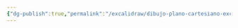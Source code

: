```yaml
---
{"dg-publish":true,"permalink":"/excalidraw/dibujo-plano-cartesiano-excalidraw/","tags":["excalidraw"]}
---
```

<style> .container {font-family: sans-serif; text-align: center;} .button-wrapper button {z-index: 1;height: 40px; width: 100px; margin: 10px;padding: 5px;} .excalidraw .App-menu_top .buttonList { display: flex;} .excalidraw-wrapper { height: 800px; margin: 50px; position: relative;} :root[dir="ltr"] .excalidraw .layer-ui__wrapper .zen-mode-transition.App-menu_bottom--transition-left {transform: none;} </style><script src="https://cdn.jsdelivr.net/npm/react@17/umd/react.production.min.js"></script><script src="https://cdn.jsdelivr.net/npm/react-dom@17/umd/react-dom.production.min.js"></script><script type="text/javascript" src="https://cdn.jsdelivr.net/npm/@excalidraw/excalidraw@0/dist/excalidraw.production.min.js"></script><div id="Dibujo_Plano_Cartesianoexcalidraw.md"></div><script>(function(){const InitialData={"type":"excalidraw","version":2,"source":"https://github.com/zsviczian/obsidian-excalidraw-plugin/releases/tag/1.9.24","elements":[{"type":"line","version":96,"versionNonce":222935666,"isDeleted":false,"id":"hQ-iH6MQ6k-PFwEZC4Xjh","fillStyle":"hachure","strokeWidth":1,"strokeStyle":"solid","roughness":1,"opacity":100,"angle":0,"x":-3.7370872497558594,"y":-188.65048217773438,"strokeColor":"#1e1e1e","backgroundColor":"transparent","width":2.19085693359375,"height":425.0327453613281,"seed":309581554,"groupIds":[],"frameId":null,"roundness":{"type":2},"boundElements":[],"updated":1706558292602,"link":null,"locked":false,"startBinding":null,"endBinding":null,"lastCommittedPoint":null,"startArrowhead":null,"endArrowhead":null,"points":[[0,0],[2.19085693359375,425.0327453613281]]},{"type":"line","version":121,"versionNonce":286973358,"isDeleted":false,"id":"6o_WyrWUwCzXMyQNx8g36","fillStyle":"hachure","strokeWidth":1,"strokeStyle":"solid","roughness":1,"opacity":100,"angle":0,"x":-216.9837303161621,"y":23.13555908203125,"strokeColor":"#1e1e1e","backgroundColor":"transparent","width":441.0992431640625,"height":2.190887451171875,"seed":287542318,"groupIds":[],"frameId":null,"roundness":{"type":2},"boundElements":[],"updated":1706558292602,"link":null,"locked":false,"startBinding":null,"endBinding":null,"lastCommittedPoint":null,"startArrowhead":null,"endArrowhead":null,"points":[[0,0],[441.0992431640625,2.190887451171875]]},{"type":"ellipse","version":163,"versionNonce":1699905198,"isDeleted":false,"id":"nAAZr0stSxpAcgJP0Dvyd","fillStyle":"hachure","strokeWidth":1,"strokeStyle":"solid","roughness":1,"opacity":100,"angle":0,"x":-127.15725326538086,"y":-112.69964599609375,"strokeColor":"#1e1e1e","backgroundColor":"transparent","width":257.064453125,"height":267.28863525390625,"seed":888096242,"groupIds":[],"frameId":null,"roundness":{"type":2},"boundElements":[],"updated":1706558297317,"link":null,"locked":false},{"type":"freedraw","version":45,"versionNonce":2094489134,"isDeleted":false,"id":"1d9Jg3kHmDn0g92foG3H0","fillStyle":"hachure","strokeWidth":0.5,"strokeStyle":"solid","roughness":1,"opacity":100,"angle":0,"x":129.90719985961914,"y":19.48406982421875,"strokeColor":"#1e1e1e","backgroundColor":"transparent","width":4.38177490234375,"height":17.527130126953125,"seed":1314186930,"groupIds":[],"frameId":null,"roundness":null,"boundElements":[],"updated":1706558301846,"link":null,"locked":false,"points":[[0,0],[0,2.190887451171875],[-0.73028564453125,2.92120361328125],[-1.4605712890625,4.381805419921875],[-1.4605712890625,5.842376708984375],[-1.4605712890625,7.302978515625],[-1.4605712890625,9.493865966796875],[-1.4605712890625,10.9544677734375],[-1.4605712890625,11.68475341796875],[-1.4605712890625,12.415069580078125],[-1.4605712890625,13.145355224609375],[-1.4605712890625,13.875640869140625],[-0.73028564453125,13.145355224609375],[-0.73028564453125,11.68475341796875],[-0.73028564453125,10.224151611328125],[0,8.03326416015625],[0.73028564453125,5.112091064453125],[0.73028564453125,4.381805419921875],[0.73028564453125,2.92120361328125],[0.73028564453125,2.190887451171875],[0.73028564453125,0.730316162109375],[0.73028564453125,0],[0.73028564453125,-0.73028564453125],[0.73028564453125,0],[0.73028564453125,2.190887451171875],[0.73028564453125,3.6514892578125],[0.73028564453125,6.57269287109375],[0.73028564453125,9.493865966796875],[0.73028564453125,10.9544677734375],[0.73028564453125,12.415069580078125],[0.73028564453125,14.60595703125],[0.73028564453125,16.0665283203125],[0.73028564453125,16.796844482421875],[1.46063232421875,16.796844482421875],[2.19091796875,14.60595703125],[2.19091796875,12.415069580078125],[2.92120361328125,10.224151611328125],[2.92120361328125,8.03326416015625],[2.92120361328125,4.381805419921875],[2.92120361328125,2.190887451171875],[2.92120361328125,0.730316162109375],[2.92120361328125,0],[0,0]],"lastCommittedPoint":null,"simulatePressure":true,"pressures":[]},{"type":"freedraw","version":34,"versionNonce":883946158,"isDeleted":false,"id":"m18o8DD_yCeYz9Cu3o0oX","fillStyle":"hachure","strokeWidth":0.5,"strokeStyle":"solid","roughness":1,"opacity":100,"angle":0,"x":-13.23092269897461,"y":-115.62081909179688,"strokeColor":"#1e1e1e","backgroundColor":"transparent","width":17.527099609375,"height":4.381805419921875,"seed":938745202,"groupIds":[],"frameId":null,"roundness":null,"boundElements":[],"updated":1706558302864,"link":null,"locked":false,"points":[[0,0],[0,0.730316162109375],[0.73028564453125,0.730316162109375],[2.19085693359375,0.730316162109375],[3.6514892578125,0.730316162109375],[4.38177490234375,0.730316162109375],[6.5726318359375,1.460601806640625],[9.49383544921875,1.460601806640625],[11.6846923828125,1.460601806640625],[13.8756103515625,2.190887451171875],[16.0665283203125,2.190887451171875],[16.79681396484375,2.190887451171875],[17.527099609375,2.92120361328125],[16.0665283203125,3.6514892578125],[14.60595703125,3.6514892578125],[13.14532470703125,3.6514892578125],[10.9544677734375,4.381805419921875],[9.49383544921875,4.381805419921875],[5.84234619140625,4.381805419921875],[5.112060546875,4.381805419921875],[3.6514892578125,4.381805419921875],[2.921142578125,4.381805419921875],[1.4605712890625,4.381805419921875],[2.19085693359375,3.6514892578125],[3.6514892578125,3.6514892578125],[6.5726318359375,3.6514892578125],[9.49383544921875,3.6514892578125],[10.22412109375,3.6514892578125],[13.8756103515625,3.6514892578125],[15.336181640625,3.6514892578125],[16.0665283203125,3.6514892578125],[16.79681396484375,3.6514892578125],[16.79681396484375,3.6514892578125]],"lastCommittedPoint":null,"simulatePressure":true,"pressures":[]},{"type":"freedraw","version":39,"versionNonce":2133797486,"isDeleted":false,"id":"DVruZyKOeeRo9rO2HP62z","fillStyle":"hachure","strokeWidth":0.5,"strokeStyle":"solid","roughness":1,"opacity":100,"angle":0,"x":-128.61782455444336,"y":18.02349853515625,"strokeColor":"#1e1e1e","backgroundColor":"transparent","width":5.112060546875,"height":16.79681396484375,"seed":546480370,"groupIds":[],"frameId":null,"roundness":null,"boundElements":[],"updated":1706558304207,"link":null,"locked":false,"points":[[0,0],[0,1.4605712890625],[0,2.190887451171875],[0,5.112060546875],[0,5.842376708984375],[0,7.302947998046875],[0,8.7635498046875],[0,10.954437255859375],[0,12.4150390625],[0,13.14532470703125],[0,13.875640869140625],[0,12.4150390625],[0.73028564453125,10.954437255859375],[0.73028564453125,9.49383544921875],[0.73028564453125,8.03326416015625],[0.73028564453125,2.921173095703125],[0.73028564453125,2.190887451171875],[0.73028564453125,-0.730316162109375],[0.73028564453125,-1.460601806640625],[0.73028564453125,-2.190887451171875],[0.73028564453125,-1.460601806640625],[0.73028564453125,0.73028564453125],[0.73028564453125,3.651458740234375],[1.4605712890625,7.302947998046875],[2.19091796875,10.224151611328125],[2.19091796875,11.684722900390625],[4.38177490234375,14.605926513671875],[5.112060546875,13.875640869140625],[5.112060546875,12.4150390625],[5.112060546875,10.224151611328125],[5.112060546875,6.572662353515625],[5.112060546875,2.921173095703125],[5.112060546875,2.190887451171875],[5.112060546875,-0.730316162109375],[5.112060546875,-1.460601806640625],[5.112060546875,-2.190887451171875],[0,0]],"lastCommittedPoint":null,"simulatePressure":true,"pressures":[]},{"type":"freedraw","version":39,"versionNonce":1354734126,"isDeleted":false,"id":"D0wz6ejQ90JsRjs4EYYIi","fillStyle":"hachure","strokeWidth":0.5,"strokeStyle":"solid","roughness":1,"opacity":100,"angle":0,"x":-11.77035140991211,"y":154.5889892578125,"strokeColor":"#1e1e1e","backgroundColor":"transparent","width":14.60595703125,"height":3.65142822265625,"seed":1332034866,"groupIds":[],"frameId":null,"roundness":null,"boundElements":[],"updated":1706558305242,"link":null,"locked":false,"points":[[0,0],[1.4605712890625,0],[2.92120361328125,0],[3.6514892578125,0],[4.38177490234375,0],[5.112060546875,0],[5.8424072265625,0],[8.03326416015625,0],[10.22412109375,-0.73028564453125],[11.68475341796875,-0.73028564453125],[13.1453857421875,-0.73028564453125],[13.8756103515625,-0.73028564453125],[13.1453857421875,-0.73028564453125],[10.9544677734375,-0.73028564453125],[8.7635498046875,-0.73028564453125],[7.302978515625,-0.73028564453125],[5.8424072265625,-0.73028564453125],[4.38177490234375,-0.73028564453125],[3.6514892578125,-0.73028564453125],[2.92120361328125,-0.73028564453125],[2.92120361328125,0],[4.38177490234375,0],[6.57269287109375,0],[8.03326416015625,0],[9.493896484375,0],[11.68475341796875,0],[12.4150390625,0],[13.8756103515625,0],[14.60595703125,0],[14.60595703125,0.73028564453125],[13.1453857421875,0.73028564453125],[12.4150390625,0.73028564453125],[10.9544677734375,0.73028564453125],[8.7635498046875,1.46063232421875],[8.03326416015625,2.19085693359375],[7.302978515625,2.921142578125],[0,0]],"lastCommittedPoint":null,"simulatePressure":true,"pressures":[]},{"type":"freedraw","version":30,"versionNonce":569406894,"isDeleted":false,"id":"JRoP5a6BVHwepBjaulqxH","fillStyle":"hachure","strokeWidth":0.5,"strokeStyle":"solid","roughness":1,"opacity":100,"angle":0,"x":135.74960708618164,"y":42.123291015625,"strokeColor":"#1e1e1e","backgroundColor":"transparent","width":7.30291748046875,"height":16.79681396484375,"seed":384639346,"groupIds":[],"frameId":null,"roundness":null,"boundElements":[],"updated":1706558306477,"link":null,"locked":false,"points":[[0,0],[0,0.73028564453125],[0,1.4605712890625],[0,2.190887451171875],[0.73028564453125,2.190887451171875],[1.4605712890625,2.190887451171875],[2.921142578125,2.190887451171875],[3.6514892578125,2.190887451171875],[4.38177490234375,1.4605712890625],[5.112060546875,1.4605712890625],[5.112060546875,0.73028564453125],[5.112060546875,0],[5.84234619140625,-1.460601806640625],[5.84234619140625,-2.190887451171875],[5.84234619140625,-2.92120361328125],[5.84234619140625,-3.6514892578125],[5.84234619140625,-2.92120361328125],[5.84234619140625,-2.190887451171875],[5.84234619140625,-0.730316162109375],[5.84234619140625,0.73028564453125],[5.84234619140625,1.4605712890625],[5.84234619140625,2.921173095703125],[5.84234619140625,4.38177490234375],[6.5726318359375,8.03326416015625],[6.5726318359375,9.49383544921875],[7.30291748046875,10.224151611328125],[7.30291748046875,12.4150390625],[7.30291748046875,13.14532470703125],[7.30291748046875,13.14532470703125]],"lastCommittedPoint":null,"simulatePressure":true,"pressures":[]},{"type":"freedraw","version":14,"versionNonce":826494254,"isDeleted":false,"id":"zH-T-URpwMIg2CVQ64Q1_","fillStyle":"hachure","strokeWidth":0.5,"strokeStyle":"solid","roughness":1,"opacity":100,"angle":0,"x":135.01926040649414,"y":54.538330078125,"strokeColor":"#1e1e1e","backgroundColor":"transparent","width":16.796875,"height":3.6514892578125,"seed":1638018546,"groupIds":[],"frameId":null,"roundness":null,"boundElements":[],"updated":1706558306754,"link":null,"locked":false,"points":[[0,0],[0.7303466796875,0],[2.19091796875,0],[4.3818359375,0],[5.8424072265625,0],[8.03326416015625,0],[9.493896484375,-0.730316162109375],[13.1453857421875,-1.460601806640625],[15.33624267578125,-2.190887451171875],[15.33624267578125,-2.92120361328125],[16.796875,-2.92120361328125],[16.796875,-3.6514892578125],[16.796875,-3.6514892578125]],"lastCommittedPoint":null,"simulatePressure":true,"pressures":[]},{"type":"freedraw","version":14,"versionNonce":891225262,"isDeleted":false,"id":"4sDBHrF3S_eHqJeUu_anE","fillStyle":"hachure","strokeWidth":0.5,"strokeStyle":"solid","roughness":1,"opacity":100,"angle":0,"x":-20.53390121459961,"y":-132.41763305664062,"strokeColor":"#1e1e1e","backgroundColor":"transparent","width":2.19085693359375,"height":12.4150390625,"seed":675970674,"groupIds":[],"frameId":null,"roundness":null,"boundElements":[],"updated":1706558308214,"link":null,"locked":false,"points":[[0,0],[0,2.190887451171875],[0.73028564453125,2.92120361328125],[1.4605712890625,5.112060546875],[1.4605712890625,7.302947998046875],[1.4605712890625,8.7635498046875],[1.4605712890625,10.22418212890625],[1.4605712890625,10.954437255859375],[1.4605712890625,11.68475341796875],[1.4605712890625,12.4150390625],[2.19085693359375,11.68475341796875],[2.19085693359375,10.22418212890625],[2.19085693359375,10.22418212890625]],"lastCommittedPoint":null,"simulatePressure":true,"pressures":[]},{"type":"freedraw","version":36,"versionNonce":1046480302,"isDeleted":false,"id":"VvqD8xgbIX2uz-Tc7YiQC","fillStyle":"hachure","strokeWidth":0.5,"strokeStyle":"solid","roughness":1,"opacity":100,"angle":0,"x":-26.37630844116211,"y":-130.95703125,"strokeColor":"#1e1e1e","backgroundColor":"transparent","width":18.2574462890625,"height":16.79681396484375,"seed":1883500274,"groupIds":[],"frameId":null,"roundness":null,"boundElements":[],"updated":1706558309166,"link":null,"locked":false,"points":[[0,0],[0,-0.730316162109375],[0.73028564453125,-1.460601806640625],[1.46063232421875,-2.190887451171875],[2.19097900390625,-2.190887451171875],[2.92120361328125,-2.92120361328125],[3.6514892578125,-4.381805419921875],[4.38177490234375,-5.112091064453125],[5.11212158203125,-5.842376708984375],[5.11212158203125,-5.112091064453125],[5.11212158203125,-3.6514892578125],[5.11212158203125,-1.460601806640625],[5.11212158203125,0.73028564453125],[5.8424072265625,0.73028564453125],[5.8424072265625,2.190887451171875],[6.57269287109375,3.651458740234375],[7.302978515625,5.84234619140625],[7.302978515625,7.302947998046875],[7.302978515625,8.033233642578125],[7.302978515625,8.763580322265625],[7.302978515625,9.49383544921875],[7.302978515625,10.224151611328125],[7.302978515625,10.954437255859375],[8.03326416015625,10.954437255859375],[8.7635498046875,10.954437255859375],[9.493896484375,10.954437255859375],[10.22418212890625,10.224151611328125],[10.9544677734375,10.224151611328125],[12.4150390625,8.763580322265625],[13.87567138671875,8.033233642578125],[16.0665283203125,8.033233642578125],[16.796875,8.033233642578125],[17.52716064453125,7.302947998046875],[18.2574462890625,7.302947998046875],[18.2574462890625,7.302947998046875]],"lastCommittedPoint":null,"simulatePressure":true,"pressures":[]},{"type":"freedraw","version":12,"versionNonce":1482993838,"isDeleted":false,"id":"ASkmpDWShGjeFrR7TxZKE","fillStyle":"hachure","strokeWidth":0.5,"strokeStyle":"solid","roughness":1,"opacity":100,"angle":0,"x":-157.09939193725586,"y":12.911407470703125,"strokeColor":"#1e1e1e","backgroundColor":"transparent","width":9.49383544921875,"height":1.460601806640625,"seed":235249138,"groupIds":[],"frameId":null,"roundness":null,"boundElements":[],"updated":1706558310112,"link":null,"locked":false,"points":[[0,0],[0.73028564453125,0],[2.921142578125,0],[4.38177490234375,0],[5.84234619140625,0],[7.302978515625,0],[8.03326416015625,0],[8.76361083984375,0],[9.49383544921875,-0.73028564453125],[9.49383544921875,-1.460601806640625],[9.49383544921875,-1.460601806640625]],"lastCommittedPoint":null,"simulatePressure":true,"pressures":[]},{"type":"freedraw","version":36,"versionNonce":96448942,"isDeleted":false,"id":"4J6FshDWPwDARTPirHz28","fillStyle":"hachure","strokeWidth":0.5,"strokeStyle":"solid","roughness":1,"opacity":100,"angle":0,"x":-142.4934959411621,"y":0.496368408203125,"strokeColor":"#1e1e1e","backgroundColor":"transparent","width":8.76361083984375,"height":24.09979248046875,"seed":2113700594,"groupIds":[],"frameId":null,"roundness":null,"boundElements":[],"updated":1706558310592,"link":null,"locked":false,"points":[[0,0],[0.7303466796875,0],[1.46063232421875,0],[2.19091796875,0],[3.6514892578125,0],[4.38177490234375,0],[5.8424072265625,0],[6.57269287109375,0],[7.302978515625,-0.73028564453125],[8.03326416015625,-1.460601806640625],[8.03326416015625,-2.190887451171875],[8.76361083984375,-3.6514892578125],[8.76361083984375,-4.38177490234375],[8.76361083984375,-2.92120361328125],[8.76361083984375,-1.460601806640625],[8.76361083984375,0.73028564453125],[8.03326416015625,2.190887451171875],[8.03326416015625,5.112060546875],[7.302978515625,8.03326416015625],[7.302978515625,10.224151611328125],[7.302978515625,11.68475341796875],[7.302978515625,14.605926513671875],[7.302978515625,16.79681396484375],[7.302978515625,18.257415771484375],[7.302978515625,18.987701416015625],[7.302978515625,19.718017578125],[6.57269287109375,19.718017578125],[5.8424072265625,19.718017578125],[5.11212158203125,18.987701416015625],[3.6514892578125,18.987701416015625],[2.92120361328125,17.527130126953125],[2.19091796875,17.527130126953125],[1.46063232421875,16.79681396484375],[0.7303466796875,16.79681396484375],[0.7303466796875,16.79681396484375]],"lastCommittedPoint":null,"simulatePressure":true,"pressures":[]},{"type":"freedraw","version":14,"versionNonce":1417251118,"isDeleted":false,"id":"B5ht7QKkW_xGmrnt0IqIg","fillStyle":"hachure","strokeWidth":0.5,"strokeStyle":"solid","roughness":1,"opacity":100,"angle":0,"x":-142.4934959411621,"y":16.562896728515625,"strokeColor":"#1e1e1e","backgroundColor":"transparent","width":16.06658935546875,"height":0.73028564453125,"seed":495202802,"groupIds":[],"frameId":null,"roundness":null,"boundElements":[],"updated":1706558310723,"link":null,"locked":false,"points":[[0,0],[0.7303466796875,0],[2.19091796875,0],[4.38177490234375,0],[5.8424072265625,0],[8.76361083984375,0],[9.493896484375,0],[10.9544677734375,0],[13.1453857421875,0],[13.87567138671875,0.73028564453125],[15.33624267578125,0.73028564453125],[16.06658935546875,0.73028564453125],[16.06658935546875,0.73028564453125]],"lastCommittedPoint":null,"simulatePressure":true,"pressures":[]},{"type":"freedraw","version":10,"versionNonce":809273262,"isDeleted":false,"id":"neQ8wbrUX36P3c9J7uG1q","fillStyle":"hachure","strokeWidth":0.5,"strokeStyle":"solid","roughness":1,"opacity":100,"angle":0,"x":-19.07332992553711,"y":175.03729248046875,"strokeColor":"#1e1e1e","backgroundColor":"transparent","width":10.9544677734375,"height":1.4605712890625,"seed":966099570,"groupIds":[],"frameId":null,"roundness":null,"boundElements":[],"updated":1706558311544,"link":null,"locked":false,"points":[[0,0],[2.19091796875,0],[3.6514892578125,0],[6.57269287109375,0],[7.302978515625,0],[10.22418212890625,0.73028564453125],[10.9544677734375,0.73028564453125],[10.9544677734375,1.4605712890625],[10.9544677734375,1.4605712890625]],"lastCommittedPoint":null,"simulatePressure":true,"pressures":[]},{"type":"freedraw","version":20,"versionNonce":1703814318,"isDeleted":false,"id":"nZ0ZjjHpmOeR_DD-BhAfe","fillStyle":"hachure","strokeWidth":0.5,"strokeStyle":"solid","roughness":1,"opacity":100,"angle":0,"x":-8.84914779663086,"y":169.92523193359375,"strokeColor":"#1e1e1e","backgroundColor":"transparent","width":5.112060546875,"height":13.87567138671875,"seed":1969650674,"groupIds":[],"frameId":null,"roundness":null,"boundElements":[],"updated":1706558312141,"link":null,"locked":false,"points":[[0,0],[0,-0.7303466796875],[0.73028564453125,-1.46063232421875],[1.4605712890625,-1.46063232421875],[2.19085693359375,-2.19091796875],[2.92120361328125,-2.921142578125],[2.92120361328125,-3.6514892578125],[3.6514892578125,-3.6514892578125],[3.6514892578125,-4.3818359375],[3.6514892578125,-2.921142578125],[3.6514892578125,-1.46063232421875],[3.6514892578125,0.73028564453125],[3.6514892578125,2.921142578125],[4.38177490234375,4.38177490234375],[4.38177490234375,6.5726318359375],[4.38177490234375,8.03326416015625],[4.38177490234375,8.7635498046875],[5.112060546875,9.49383544921875],[5.112060546875,9.49383544921875]],"lastCommittedPoint":null,"simulatePressure":true,"pressures":[]},{"type":"freedraw","version":12,"versionNonce":1547456430,"isDeleted":false,"id":"RnyBTsY3UbI69DT6Q6VOR","fillStyle":"hachure","strokeWidth":0.5,"strokeStyle":"solid","roughness":1,"opacity":100,"angle":0,"x":-10.30978012084961,"y":181.6099853515625,"strokeColor":"#1e1e1e","backgroundColor":"transparent","width":12.4150390625,"height":0.73028564453125,"seed":612028146,"groupIds":[],"frameId":null,"roundness":null,"boundElements":[],"updated":1706558312332,"link":null,"locked":false,"points":[[0,0],[0.7303466796875,0],[1.46063232421875,0],[2.92120361328125,0],[4.3818359375,0],[5.8424072265625,0],[8.0333251953125,0.73028564453125],[9.493896484375,0.73028564453125],[10.9544677734375,0.73028564453125],[12.4150390625,0.73028564453125],[12.4150390625,0.73028564453125]],"lastCommittedPoint":null,"simulatePressure":true,"pressures":[]},{"type":"freedraw","version":166,"versionNonce":357110962,"isDeleted":false,"id":"vETW5pdrWGwG0WEHsotGs","fillStyle":"hachure","strokeWidth":0.5,"strokeStyle":"solid","roughness":1,"opacity":100,"angle":0,"x":94.12265396118164,"y":-76.91510009765625,"strokeColor":"#e03131","backgroundColor":"transparent","width":7.302978515625,"height":14.60595703125,"seed":1274199086,"groupIds":[],"frameId":null,"roundness":null,"boundElements":[],"updated":1706558328899,"link":null,"locked":false,"points":[[0,0],[0,0.730316162109375],[0,1.460601806640625],[-0.73028564453125,1.460601806640625],[-0.73028564453125,2.19091796875],[-0.73028564453125,2.92120361328125],[-0.73028564453125,3.6514892578125],[-0.73028564453125,4.381805419921875],[-0.73028564453125,5.112091064453125],[0,5.112091064453125],[0,4.381805419921875],[0,2.92120361328125],[-0.73028564453125,2.19091796875],[-1.4605712890625,2.19091796875],[-2.921142578125,2.19091796875],[-2.921142578125,2.92120361328125],[-3.6514892578125,3.6514892578125],[-3.6514892578125,4.381805419921875],[-3.6514892578125,5.112091064453125],[-3.6514892578125,5.8424072265625],[-3.6514892578125,6.57269287109375],[-3.6514892578125,7.302978515625],[-2.921142578125,7.302978515625],[-2.19085693359375,7.302978515625],[-1.4605712890625,7.302978515625],[-0.73028564453125,7.302978515625],[-0.73028564453125,5.8424072265625],[-0.73028564453125,4.381805419921875],[-0.73028564453125,3.6514892578125],[-0.73028564453125,2.92120361328125],[-0.73028564453125,2.19091796875],[-1.4605712890625,2.19091796875],[-2.19085693359375,2.19091796875],[-2.921142578125,2.19091796875],[-3.6514892578125,2.19091796875],[-3.6514892578125,2.92120361328125],[-3.6514892578125,3.6514892578125],[-4.38177490234375,5.8424072265625],[-4.38177490234375,7.302978515625],[-4.38177490234375,8.03326416015625],[-4.38177490234375,9.493896484375],[-4.38177490234375,10.9544677734375],[-3.6514892578125,10.9544677734375],[-2.19085693359375,10.9544677734375],[-1.4605712890625,10.9544677734375],[-0.73028564453125,10.9544677734375],[-0.73028564453125,9.493896484375],[-0.73028564453125,8.763580322265625],[-0.73028564453125,7.302978515625],[-0.73028564453125,5.8424072265625],[-0.73028564453125,4.381805419921875],[-0.73028564453125,3.6514892578125],[-1.4605712890625,3.6514892578125],[-1.4605712890625,5.112091064453125],[-1.4605712890625,5.8424072265625],[-2.19085693359375,7.302978515625],[-2.19085693359375,8.03326416015625],[-2.19085693359375,8.763580322265625],[-2.19085693359375,9.493896484375],[-2.19085693359375,10.224151611328125],[-1.4605712890625,10.224151611328125],[-0.73028564453125,9.493896484375],[0,8.763580322265625],[0,8.03326416015625],[0,7.302978515625],[0,6.57269287109375],[0,5.8424072265625],[0,5.112091064453125],[0,4.381805419921875],[-1.4605712890625,3.6514892578125],[-2.19085693359375,3.6514892578125],[-2.921142578125,3.6514892578125],[-3.6514892578125,3.6514892578125],[-3.6514892578125,4.381805419921875],[-3.6514892578125,5.112091064453125],[-3.6514892578125,5.8424072265625],[-3.6514892578125,6.57269287109375],[-3.6514892578125,7.302978515625],[-3.6514892578125,8.763580322265625],[-2.19085693359375,8.763580322265625],[-1.4605712890625,8.763580322265625],[-0.73028564453125,8.763580322265625],[-0.73028564453125,8.03326416015625],[-0.73028564453125,7.302978515625],[-0.73028564453125,5.8424072265625],[-0.73028564453125,4.381805419921875],[-0.73028564453125,3.6514892578125],[-1.4605712890625,2.19091796875],[-2.19085693359375,2.19091796875],[-2.921142578125,2.19091796875],[-3.6514892578125,2.19091796875],[-4.38177490234375,3.6514892578125],[-4.38177490234375,4.381805419921875],[-4.38177490234375,5.8424072265625],[-4.38177490234375,7.302978515625],[-4.38177490234375,8.763580322265625],[-4.38177490234375,10.9544677734375],[-4.38177490234375,12.415069580078125],[-3.6514892578125,13.1453857421875],[-3.6514892578125,13.875640869140625],[-2.19085693359375,14.60595703125],[-0.73028564453125,14.60595703125],[-0.73028564453125,13.875640869140625],[0,13.1453857421875],[0,11.68475341796875],[0.73028564453125,9.493896484375],[0.73028564453125,8.03326416015625],[0.73028564453125,6.57269287109375],[0.73028564453125,5.8424072265625],[0.73028564453125,4.381805419921875],[0,4.381805419921875],[-0.73028564453125,4.381805419921875],[-1.4605712890625,4.381805419921875],[-2.19085693359375,4.381805419921875],[-3.6514892578125,5.112091064453125],[-3.6514892578125,5.8424072265625],[-3.6514892578125,7.302978515625],[-4.38177490234375,8.03326416015625],[-4.38177490234375,8.763580322265625],[-4.38177490234375,10.224151611328125],[-4.38177490234375,10.9544677734375],[-4.38177490234375,11.68475341796875],[-3.6514892578125,11.68475341796875],[-2.921142578125,12.415069580078125],[-2.19085693359375,12.415069580078125],[-1.4605712890625,12.415069580078125],[-0.73028564453125,12.415069580078125],[-0.73028564453125,11.68475341796875],[0,9.493896484375],[0.73028564453125,8.763580322265625],[0.73028564453125,8.03326416015625],[0.73028564453125,7.302978515625],[0.73028564453125,5.8424072265625],[0.73028564453125,4.381805419921875],[0.73028564453125,3.6514892578125],[0,2.92120361328125],[0,2.19091796875],[-0.73028564453125,2.19091796875],[-2.19085693359375,2.19091796875],[-2.921142578125,2.19091796875],[-3.6514892578125,2.19091796875],[-4.38177490234375,2.92120361328125],[-4.38177490234375,4.381805419921875],[-5.112060546875,5.112091064453125],[-5.112060546875,6.57269287109375],[-5.112060546875,8.763580322265625],[-5.112060546875,9.493896484375],[-4.38177490234375,10.9544677734375],[-3.6514892578125,11.68475341796875],[-2.19085693359375,12.415069580078125],[-0.73028564453125,12.415069580078125],[0.73028564453125,12.415069580078125],[1.46063232421875,11.68475341796875],[1.46063232421875,10.224151611328125],[1.46063232421875,9.493896484375],[2.19091796875,8.763580322265625],[2.19091796875,8.03326416015625],[2.19091796875,6.57269287109375],[2.19091796875,5.8424072265625],[2.19091796875,4.381805419921875],[1.46063232421875,4.381805419921875],[0.73028564453125,3.6514892578125],[0,3.6514892578125],[0,0]],"lastCommittedPoint":null,"simulatePressure":true,"pressures":[]},{"type":"freedraw","version":47,"versionNonce":2016073458,"isDeleted":false,"id":"T2tfDjqeQ-xL29JZ1ydHi","fillStyle":"hachure","strokeWidth":0.5,"strokeStyle":"solid","roughness":1,"opacity":100,"angle":0,"x":107.99832534790039,"y":-122.19345092773438,"strokeColor":"#e03131","backgroundColor":"transparent","width":12.4150390625,"height":28.4815673828125,"seed":1510353326,"groupIds":[],"frameId":null,"roundness":null,"boundElements":[],"updated":1706558337966,"link":null,"locked":false,"points":[[0,0],[0,2.921142578125],[0,3.651458740234375],[0,5.84234619140625],[0,11.684722900390625],[0.73028564453125,13.8756103515625],[0.73028564453125,17.527099609375],[0.73028564453125,19.717987060546875],[0.73028564453125,21.178558349609375],[0.73028564453125,22.63916015625],[0.73028564453125,19.717987060546875],[0.73028564453125,17.527099609375],[0.73028564453125,14.605926513671875],[0.73028564453125,10.954437255859375],[0.73028564453125,7.302947998046875],[0.73028564453125,2.921142578125],[0.73028564453125,0],[0.73028564453125,-1.46063232421875],[0.73028564453125,-4.381805419921875],[0.73028564453125,-5.11212158203125],[0.73028564453125,-5.8424072265625],[1.4605712890625,-5.8424072265625],[2.19085693359375,-5.8424072265625],[3.6514892578125,-5.8424072265625],[5.84234619140625,-5.8424072265625],[8.03326416015625,-4.381805419921875],[9.49383544921875,-2.921234130859375],[10.95440673828125,-2.19091796875],[11.68475341796875,-1.46063232421875],[12.4150390625,0],[12.4150390625,1.4605712890625],[12.4150390625,2.921142578125],[12.4150390625,3.651458740234375],[12.4150390625,5.112030029296875],[11.68475341796875,5.112030029296875],[10.22412109375,5.84234619140625],[9.49383544921875,6.5726318359375],[8.03326416015625,6.5726318359375],[7.302978515625,6.5726318359375],[5.84234619140625,6.5726318359375],[4.38177490234375,6.5726318359375],[4.38177490234375,5.84234619140625],[3.6514892578125,5.84234619140625],[2.921142578125,5.112030029296875],[0,0]],"lastCommittedPoint":null,"simulatePressure":true,"pressures":[]},{"type":"freedraw","version":28,"versionNonce":524621810,"isDeleted":false,"id":"9FA0ejc18LD6wSizaf_BP","fillStyle":"hachure","strokeWidth":0.5,"strokeStyle":"solid","roughness":1,"opacity":100,"angle":0,"x":132.8284034729004,"y":-122.19345092773438,"strokeColor":"#e03131","backgroundColor":"transparent","width":12.4150390625,"height":22.63916015625,"seed":1888645998,"groupIds":[],"frameId":null,"roundness":null,"boundElements":[],"updated":1706558338421,"link":null,"locked":false,"points":[[0,0],[-0.73028564453125,0],[-1.4605712890625,0],[-2.19091796875,0],[-2.92120361328125,1.4605712890625],[-4.38177490234375,2.921142578125],[-4.38177490234375,5.112030029296875],[-5.8424072265625,6.5726318359375],[-5.8424072265625,8.033233642578125],[-6.57269287109375,9.49383544921875],[-6.57269287109375,10.954437255859375],[-6.57269287109375,12.415008544921875],[-6.57269287109375,14.605926513671875],[-6.57269287109375,16.796783447265625],[-5.112060546875,18.9876708984375],[-5.112060546875,19.717987060546875],[-4.38177490234375,21.178558349609375],[-2.19091796875,22.63916015625],[-1.4605712890625,22.63916015625],[-0.73028564453125,22.63916015625],[0.73028564453125,22.63916015625],[2.19085693359375,22.63916015625],[3.6514892578125,21.90887451171875],[4.38177490234375,20.448272705078125],[5.84234619140625,18.257415771484375],[5.84234619140625,16.796783447265625],[5.84234619140625,16.796783447265625]],"lastCommittedPoint":null,"simulatePressure":true,"pressures":[]},{"type":"freedraw","version":19,"versionNonce":2083676466,"isDeleted":false,"id":"wo67Ovr8XeieZtQ-9d_sV","fillStyle":"hachure","strokeWidth":0.5,"strokeStyle":"solid","roughness":1,"opacity":100,"angle":0,"x":145.97372817993164,"y":-118.5419921875,"strokeColor":"#e03131","backgroundColor":"transparent","width":8.7635498046875,"height":11.684722900390625,"seed":207020654,"groupIds":[],"frameId":null,"roundness":null,"boundElements":[],"updated":1706558338741,"link":null,"locked":false,"points":[[0,0],[0,1.4605712890625],[0,2.190887451171875],[0,3.6514892578125],[0,5.842376708984375],[1.46063232421875,8.03326416015625],[1.46063232421875,8.7635498046875],[2.92120361328125,10.224151611328125],[2.92120361328125,10.9544677734375],[3.6514892578125,11.684722900390625],[4.38177490234375,11.684722900390625],[5.112060546875,11.684722900390625],[6.57269287109375,11.684722900390625],[7.302978515625,11.684722900390625],[8.03326416015625,10.9544677734375],[8.7635498046875,9.49383544921875],[8.7635498046875,7.302978515625],[8.7635498046875,7.302978515625]],"lastCommittedPoint":null,"simulatePressure":true,"pressures":[]},{"type":"freedraw","version":18,"versionNonce":906270898,"isDeleted":false,"id":"sC2wDiBiFeNzrS0_NyrZu","fillStyle":"hachure","strokeWidth":0.5,"strokeStyle":"solid","roughness":1,"opacity":100,"angle":0,"x":157.6584815979004,"y":-116.35110473632812,"strokeColor":"#e03131","backgroundColor":"transparent","width":13.8756103515625,"height":11.68475341796875,"seed":167933230,"groupIds":[],"frameId":null,"roundness":null,"boundElements":[],"updated":1706558338914,"link":null,"locked":false,"points":[[0,0],[-1.4605712890625,0],[-1.4605712890625,0.73028564453125],[-2.19085693359375,0.73028564453125],[-3.6514892578125,1.460601806640625],[-5.84234619140625,2.921173095703125],[-8.03326416015625,3.6514892578125],[-8.7635498046875,4.38177490234375],[-10.22412109375,5.112091064453125],[-10.9544677734375,5.842376708984375],[-12.4150390625,7.302947998046875],[-13.14532470703125,8.03326416015625],[-13.14532470703125,9.49383544921875],[-13.8756103515625,10.224151611328125],[-13.8756103515625,10.954437255859375],[-13.8756103515625,11.68475341796875],[-13.8756103515625,11.68475341796875]],"lastCommittedPoint":null,"simulatePressure":true,"pressures":[]},{"type":"freedraw","version":10,"versionNonce":26919474,"isDeleted":false,"id":"6_apsex8rPkvEWrCciMom","fillStyle":"hachure","strokeWidth":0.5,"strokeStyle":"solid","roughness":1,"opacity":100,"angle":0,"x":168.6129493713379,"y":-106.85726928710938,"strokeColor":"#e03131","backgroundColor":"transparent","width":2.92120361328125,"height":8.763580322265625,"seed":712861102,"groupIds":[],"frameId":null,"roundness":null,"boundElements":[],"updated":1706558339289,"link":null,"locked":false,"points":[[0,0],[0.73028564453125,2.19091796875],[0.73028564453125,3.6514892578125],[0,4.381805419921875],[-1.46063232421875,6.57269287109375],[-2.19091796875,7.302978515625],[-2.19091796875,8.03326416015625],[-2.19091796875,8.763580322265625],[-2.19091796875,8.763580322265625]],"lastCommittedPoint":null,"simulatePressure":true,"pressures":[]},{"type":"freedraw","version":16,"versionNonce":1136074290,"isDeleted":false,"id":"b15Twr9xgLLLBzZHD1wod","fillStyle":"hachure","strokeWidth":0.5,"strokeStyle":"solid","roughness":1,"opacity":100,"angle":0,"x":177.3764991760254,"y":-118.5419921875,"strokeColor":"#e03131","backgroundColor":"transparent","width":8.03326416015625,"height":8.03326416015625,"seed":594461742,"groupIds":[],"frameId":null,"roundness":null,"boundElements":[],"updated":1706558339686,"link":null,"locked":false,"points":[[0,0],[0.73028564453125,0],[1.4605712890625,1.4605712890625],[2.19091796875,2.921173095703125],[2.92120361328125,3.6514892578125],[3.6514892578125,5.112060546875],[4.38177490234375,5.842376708984375],[5.112060546875,6.572662353515625],[5.84234619140625,6.572662353515625],[5.84234619140625,7.302978515625],[6.57269287109375,7.302978515625],[6.57269287109375,8.03326416015625],[7.302978515625,8.03326416015625],[8.03326416015625,8.03326416015625],[8.03326416015625,8.03326416015625]],"lastCommittedPoint":null,"simulatePressure":true,"pressures":[]},{"type":"freedraw","version":14,"versionNonce":2022309554,"isDeleted":false,"id":"qC4misFKRqKwJpsK5C57b","fillStyle":"hachure","strokeWidth":0.5,"strokeStyle":"solid","roughness":1,"opacity":100,"angle":0,"x":190.52182388305664,"y":-116.35110473632812,"strokeColor":"#e03131","backgroundColor":"transparent","width":5.112060546875,"height":13.875640869140625,"seed":172599342,"groupIds":[],"frameId":null,"roundness":null,"boundElements":[],"updated":1706558339910,"link":null,"locked":false,"points":[[0,0],[0,0.73028564453125],[0,2.190887451171875],[-0.73028564453125,4.38177490234375],[-1.4605712890625,5.112091064453125],[-2.921142578125,7.302947998046875],[-2.921142578125,8.03326416015625],[-3.6514892578125,9.49383544921875],[-4.38177490234375,10.954437255859375],[-4.38177490234375,11.68475341796875],[-4.38177490234375,13.14532470703125],[-5.112060546875,13.875640869140625],[-5.112060546875,13.875640869140625]],"lastCommittedPoint":null,"simulatePressure":true,"pressures":[]},{"type":"freedraw","version":23,"versionNonce":903984882,"isDeleted":false,"id":"M1FZKVF8avAkpU91_mYuC","fillStyle":"hachure","strokeWidth":0.5,"strokeStyle":"solid","roughness":1,"opacity":100,"angle":0,"x":198.5550880432129,"y":-123.65408325195312,"strokeColor":"#e03131","backgroundColor":"transparent","width":8.03326416015625,"height":22.639190673828125,"seed":777658286,"groupIds":[],"frameId":null,"roundness":null,"boundElements":[],"updated":1706558340270,"link":null,"locked":false,"points":[[0,0],[0.73028564453125,0],[1.46063232421875,0],[2.19091796875,0],[2.92120361328125,0.73028564453125],[3.6514892578125,1.46063232421875],[5.11212158203125,2.92120361328125],[5.8424072265625,4.38177490234375],[6.57269287109375,6.572662353515625],[6.57269287109375,8.03326416015625],[6.57269287109375,9.493865966796875],[6.57269287109375,10.224151611328125],[6.57269287109375,11.68475341796875],[6.57269287109375,13.875640869140625],[6.57269287109375,15.33624267578125],[6.57269287109375,16.066558837890625],[5.11212158203125,17.527130126953125],[2.92120361328125,18.98773193359375],[0.73028564453125,21.178619384765625],[-0.73028564453125,22.639190673828125],[-1.4605712890625,22.639190673828125],[-1.4605712890625,22.639190673828125]],"lastCommittedPoint":null,"simulatePressure":true,"pressures":[]},{"id":"aOHAr8r2kJbQKURJ9nzNt","type":"freedraw","x":144.13048908350459,"y":16.884959925739565,"width":28.708243534482676,"height":82.09542110048491,"angle":0,"strokeColor":"#1971c2","backgroundColor":"transparent","fillStyle":"hachure","strokeWidth":0.5,"strokeStyle":"solid","roughness":1,"opacity":100,"groupIds":[],"frameId":null,"roundness":null,"seed":1037963246,"version":92,"versionNonce":1043829618,"isDeleted":false,"boundElements":null,"updated":1706558507834,"link":null,"locked":false,"points":[[0,0],[0,-0.5036663186961334],[0,-1.0073115907866566],[0.5036031788793025,-2.0146231815732847],[0.5036031788793025,-3.021913725754331],[0.5036031788793025,-4.532870588631482],[0.5036031788793025,-5.54018217941811],[0.5036031788793025,-7.051139042295262],[1.0072905441809326,-8.058450633081918],[1.0072905441809326,-9.56940749595907],[1.0072905441809326,-10.576719086745697],[1.0072905441809326,-12.591321221713372],[1.0072905441809326,-14.605944403286657],[1.0072905441809326,-15.613234947467674],[1.0072905441809326,-16.62054653825433],[1.0072905441809326,-17.62785812904096],[1.0072905441809326,-18.635169719827587],[1.0072905441809326,-20.14612658270474],[1.0072905441809326,-21.65708344558189],[1.0072905441809326,-24.175351899245697],[1.0072905441809326,-25.182642443426744],[1.0072905441809326,-26.189954034213372],[1.0072905441809326,-27.19724457839439],[0.5036031788793025,-29.211867759967674],[0.5036031788793025,-31.22649094154096],[0,-32.23378148572198],[-0.5036873653017437,-33.74475939520474],[-0.5036873653017437,-35.25571625808189],[-1.0072905441810462,-36.76667312095907],[-1.51097790948279,-37.77396366514009],[-1.51097790948279,-38.27762998383622],[-1.51097790948279,-40.292232118803895],[-2.01462318157337,-40.7958984375],[-2.518310546875,-42.810500572467674],[-3.02195581896558,-43.8178121632543],[-3.02195581896558,-44.82510270743535],[-3.02195581896558,-45.32876902613148],[-3.5255169046337187,-46.83972588900863],[-3.5255169046337187,-47.84703747979526],[-4.029246363146626,-49.35799434267241],[-4.5328916352370925,-50.36530593345907],[-4.5328916352370925,-51.37259647764009],[-5.540224272629416,-52.88355334051724],[-5.540224272629416,-53.890864931303895],[-6.547514816810349,-54.89815547548491],[-6.547514816810349,-55.401821794181046],[-7.554805360991395,-56.9127786570582],[-8.058492726293139,-57.920090247844826],[-8.058492726293139,-58.42373551993535],[-8.562053811961277,-59.43104711072198],[-9.065783270474185,-59.9346923828125],[-9.065783270474185,-60.43835870150863],[-10.073073814655231,-61.44567029229526],[-10.073073814655231,-62.45296083647631],[-10.576719086745697,-62.95662715517241],[-11.080322265625,-63.96391769935346],[-11.584051724138021,-64.97120824353448],[-12.591342268319067,-65.97854088092672],[-12.591342268319067,-66.48218615301724],[-13.094987540409534,-66.98585247171337],[-14.102320177801744,-67.99314301589439],[-14.605965449892324,-68.49680933459052],[-15.10961072198279,-69.00045460668105],[-16.62058863146558,-70.00774515086206],[-17.124233903556046,-70.5114114695582],[-17.627879175646626,-71.51872306034483],[-18.131524447737092,-71.51872306034483],[-19.138857085129303,-72.52601360452587],[-19.642502357219882,-72.52601360452587],[-20.14614762931035,-73.02967992322198],[-20.64979290140093,-73.5333251953125],[-21.15339608028023,-74.03699151400863],[-21.657083445581975,-74.03699151400863],[-21.657083445581975,-74.54063678609913],[-22.16077081088372,-75.04428205818965],[-22.664416082974185,-75.54794837688578],[-22.664416082974185,-76.05159364897628],[-23.671664533944067,-76.5552389210668],[-24.175351899245697,-77.56252946524785],[-25.18268453663802,-77.56252946524785],[-25.18268453663802,-78.06621683054956],[-25.686329808728487,-78.56986210264009],[-26.18993298760779,-79.07350737473061],[-26.693620352909534,-79.57717369342672],[-26.693620352909534,-80.08079791891163],[-27.197265625000057,-80.08079791891163],[-27.197265625000057,-80.58446423760776],[-27.197265625000057,-81.08813055630387],[-27.700952990301744,-81.59177582839439],[-27.700952990301744,-82.09542110048491],[-27.700952990301744,-82.09542110048491]],"pressures":[],"simulatePressure":true,"lastCommittedPoint":[-27.700952990301744,-82.09542110048491]},{"id":"n2JA_AweK5IoAFHSBbPPX","type":"freedraw","x":115.42228764223296,"y":-70.75064335416346,"width":8.562095905172384,"height":11.08036435883622,"angle":0,"strokeColor":"#1971c2","backgroundColor":"transparent","fillStyle":"hachure","strokeWidth":0.5,"strokeStyle":"solid","roughness":1,"opacity":100,"groupIds":[],"frameId":null,"roundness":null,"seed":61361902,"version":36,"versionNonce":1804665458,"isDeleted":false,"boundElements":null,"updated":1706558508581,"link":null,"locked":false,"points":[[0,0],[-1.00733263739221,0],[-1.5110200026939538,0],[-2.014665274784477,0],[-2.5182263604525588,0],[-3.0219558189654663,0],[-3.5256010910559894,0],[-4.0292463631465125,0],[-4.532933728448256,0],[-5.036494814116338,0],[-5.5402242726293025,0],[-6.043869544719826,0],[-6.043869544719826,0.5036452720905231],[-6.547514816810292,1.0072905441810462],[-6.547514816810292,1.5109568628771513],[-6.547514816810292,2.0146021349676744],[-6.043869544719826,2.518268453663808],[-5.5402242726293025,3.5255589978448256],[-4.532933728448256,3.5255589978448256],[-4.532933728448256,4.532870588631482],[-3.0219558189654663,5.036536907327587],[-3.0219558189654663,5.54018217941811],[-2.014665274784477,6.043827451508633],[-1.5110200026939538,7.051139042295262],[-1.00733263739221,7.051139042295262],[-0.5036873653016869,7.554805360991395],[-0.5036873653016869,8.058429586476308],[0,8.562095905172413],[0.5036031788793593,9.065741177262936],[0.5036031788793593,9.569386449353459],[1.0072484509698825,10.073073814655174],[1.5109358162715694,10.576698040140087],[2.0145810883620925,10.576698040140087],[2.0145810883620925,11.08036435883622],[2.0145810883620925,11.08036435883622]],"pressures":[],"simulatePressure":true,"lastCommittedPoint":[2.0145810883620925,11.08036435883622]},{"id":"irKzIo2XO5cza6MhwP6w6","type":"freedraw","x":112.9040612817804,"y":-71.25430967285956,"width":12.087570716594882,"height":6.547493770204738,"angle":0,"strokeColor":"#1971c2","backgroundColor":"transparent","fillStyle":"hachure","strokeWidth":0.5,"strokeStyle":"solid","roughness":1,"opacity":100,"groupIds":[],"frameId":null,"roundness":null,"seed":827928558,"version":22,"versionNonce":689692914,"isDeleted":false,"boundElements":null,"updated":1706558509079,"link":null,"locked":false,"points":[[0,0],[0.5035610856680819,0.503666318696105],[1.007206357758605,1.0073115907866281],[2.014538995150872,1.5109568628771513],[3.021829539331918,2.0146231815732563],[3.5254748114224412,2.5182684536637794],[4.532807448814651,2.5182684536637794],[5.5400979929956975,3.021934772359913],[6.547388537176744,4.029225316540931],[7.5547632677801175,4.029225316540931],[9.065656990840466,4.532891635237064],[9.56934435614221,5.036536907327587],[10.576634900323256,5.036536907327587],[11.080280172413836,5.540203226023692],[11.583925444504303,6.043848498114215],[11.583925444504303,6.547493770204738],[12.087570716594882,6.547493770204738],[11.583925444504303,6.547493770204738],[11.080280172413836,6.547493770204738],[10.576634900323256,6.547493770204738],[10.576634900323256,6.547493770204738]],"pressures":[],"simulatePressure":true,"lastCommittedPoint":[10.576634900323256,6.547493770204738]},{"id":"oYmL0H_nCdVsyi558fI1i","type":"freedraw","x":115.92589082111232,"y":-68.23237490049965,"width":18.63521181303878,"height":12.591321221713372,"angle":0,"strokeColor":"#1971c2","backgroundColor":"transparent","fillStyle":"hachure","strokeWidth":0.5,"strokeStyle":"solid","roughness":1,"opacity":100,"groupIds":[],"frameId":null,"roundness":null,"seed":1250707822,"version":105,"versionNonce":602392754,"isDeleted":false,"boundElements":null,"updated":1706558510402,"link":null,"locked":false,"points":[[0,0],[-0.5036031788793593,0],[-0.5036031788793593,0.5036452720905231],[-0.5036031788793593,1.0072905441810178],[-0.5036031788793593,2.0146021349676744],[-0.5036031788793593,3.5255589978448256],[-0.5036031788793593,4.532870588631454],[-0.5036031788793593,6.043827451508605],[-0.5036031788793593,7.051117995689651],[-0.5036031788793593,8.562095905172413],[-0.5036031788793593,9.56938644935343],[-0.5036031788793593,10.576698040140087],[-1.5109358162715694,10.073052768049564],[-2.014623181573313,9.56938644935343],[-2.5182684536638362,8.05842958647628],[-3.021829539331918,7.051117995689651],[-3.021829539331918,5.036536907327587],[-4.029204269935349,4.029204269935349],[-4.532849542025872,2.5182684536637794],[-4.532849542025872,1.5109568628771513],[-4.532849542025872,1.0072905441810178],[-5.036536907327616,0],[-5.036536907327616,-0.5036663186961334],[-4.532849542025872,0.5036452720905231],[-3.5255589978448256,2.0146021349676744],[-2.5182684536638362,3.0219137257543025],[-1.0072905441810462,5.036536907327587],[0.5036452720905231,6.547472723599128],[1.5109779094827331,8.05842958647628],[2.5182684536637794,8.562095905172413],[3.0219137257542457,9.56938644935343],[3.5255589978448256,10.576698040140087],[4.029246363146569,10.576698040140087],[4.532933728448199,11.080343312230582],[4.532933728448199,11.584009630926715],[4.532933728448199,11.080343312230582],[4.029246363146569,10.576698040140087],[4.029246363146569,9.065741177262936],[3.0219137257542457,8.05842958647628],[2.5182684536637794,6.043827451508605],[2.014665274784477,5.036536907327587],[1.5109779094827331,4.029204269935349],[0.5036452720905231,3.5255589978448256],[0.5036452720905231,2.5182684536637794],[-0.5036031788793593,2.0146021349676744],[-1.0072905441810462,1.5109568628771513],[-1.5109358162715694,1.0072905441810178],[-2.014623181573313,1.0072905441810178],[-2.014623181573313,0.5036452720905231],[-2.014623181573313,0],[-2.5182684536638362,0],[-3.021829539331918,-0.5036663186961334],[-3.021829539331918,-1.0073115907866566],[-2.5182684536638362,-1.0073115907866566],[-2.014623181573313,-1.0073115907866566],[-1.0072905441810462,-1.0073115907866566],[0,-1.0073115907866566],[1.5109779094827331,-1.0073115907866566],[2.5182684536637794,-1.0073115907866566],[4.029246363146569,-0.5036663186961334],[5.540182179418082,0],[6.547514816810292,0],[7.554805360991338,1.0072905441810178],[9.065741177262964,1.0072905441810178],[10.073073814655174,1.5109568628771513],[10.57671908674564,2.0146021349676744],[11.584009630926687,2.0146021349676744],[12.087739089439594,2.0146021349676744],[12.087739089439594,2.5182684536637794],[11.08036435883622,2.5182684536637794],[9.569470635775872,2.5182684536637794],[8.562095905172384,2.5182684536637794],[7.554805360991338,2.5182684536637794],[5.540182179418082,2.5182684536637794],[4.532933728448199,2.5182684536637794],[2.5182684536637794,2.0146021349676744],[0.5036452720905231,1.5109568628771513],[-1.5109358162715694,1.5109568628771513],[-3.5255589978448256,1.0072905441810178],[-5.036536907327616,0.5036452720905231],[-5.5400979929956975,0.5036452720905231],[-6.043827451508662,0.5036452720905231],[-6.547472723599185,0],[-6.043827451508662,0],[-5.036536907327616,0],[-4.532849542025872,0.5036452720905231],[-3.5255589978448256,0.5036452720905231],[-2.5182684536638362,1.0072905441810178],[-2.014623181573313,1.0072905441810178],[0,1.5109568628771513],[1.00733263739221,2.0146021349676744],[2.014665274784477,2.0146021349676744],[3.0219137257542457,3.0219137257543025],[3.5255589978448256,3.5255589978448256],[4.029246363146569,3.5255589978448256],[4.029246363146569,4.029204269935349],[4.029246363146569,4.532870588631454],[3.5255589978448256,4.532870588631454],[3.0219137257542457,4.029204269935349],[2.5182684536637794,4.029204269935349],[2.014665274784477,3.5255589978448256],[2.014665274784477,3.0219137257543025],[0,0]],"pressures":[],"simulatePressure":true,"lastCommittedPoint":[2.014665274784477,3.0219137257543025]},{"id":"1T77Uv7GXBNowfiFjx3Sk","type":"freedraw","x":158.73641244018552,"y":-33.98399127981,"width":9.569470635775929,"height":2.5182684536637794,"angle":0,"strokeColor":"#1971c2","backgroundColor":"transparent","fillStyle":"hachure","strokeWidth":0.5,"strokeStyle":"solid","roughness":1,"opacity":100,"groupIds":[],"frameId":null,"roundness":null,"seed":237712814,"version":12,"versionNonce":1267502514,"isDeleted":false,"boundElements":null,"updated":1706558510991,"link":null,"locked":false,"points":[[0,0],[1.0072905441810462,0.5036452720904947],[2.0146652747845337,1.0073326373922384],[3.0218716325431387,1.0073326373922384],[5.0365369073276725,1.5109568628771513],[5.540140086206975,2.0146231815732563],[7.0512021821120925,2.0146231815732563],[7.554805360991395,2.0146231815732563],[8.562095905172441,2.5182684536637794],[9.569470635775929,2.5182684536637794],[9.569470635775929,2.5182684536637794]],"pressures":[],"simulatePressure":true,"lastCommittedPoint":[9.569470635775929,2.5182684536637794]},{"id":"Y9tFxYcau8wtEc5Vx8joX","type":"freedraw","x":163.7729493475132,"y":-43.049732457072935,"width":3.5255589978448825,"height":19.642460264008605,"angle":0,"strokeColor":"#1971c2","backgroundColor":"transparent","fillStyle":"hachure","strokeWidth":0.5,"strokeStyle":"solid","roughness":1,"opacity":100,"groupIds":[],"frameId":null,"roundness":null,"seed":1189601454,"version":19,"versionNonce":395128562,"isDeleted":false,"boundElements":null,"updated":1706558511285,"link":null,"locked":false,"points":[[0,0],[-0.5036031788793025,0.5036452720905231],[-1.0072905441810462,1.0072905441810178],[-1.0072905441810462,1.5109568628771513],[-1.51097790948279,2.5182684536637794],[-2.0146652747845337,4.029204269935349],[-2.5182684536638362,4.532870588631454],[-3.5255589978448825,7.554805360991367],[-3.5255589978448825,10.073073814655174],[-3.5255589978448825,10.576698040140087],[-3.5255589978448825,13.59861176589439],[-3.5255589978448825,15.109589675377151],[-3.5255589978448825,16.620546538254303],[-3.5255589978448825,17.62785812904093],[-3.5255589978448825,18.635148673221977],[-3.0218716325431387,19.1387939453125],[-2.5182684536638362,19.642460264008605],[-2.5182684536638362,19.642460264008605]],"pressures":[],"simulatePressure":true,"lastCommittedPoint":[-2.5182684536638362,19.642460264008605]},{"id":"MK1eMp0LwFHgR_0wxr27N","type":"freedraw","x":-0.4179349466678559,"y":26.454367421698606,"width":12.591342268318954,"height":11.584030677532326,"angle":0,"strokeColor":"#1971c2","backgroundColor":"transparent","fillStyle":"hachure","strokeWidth":0.5,"strokeStyle":"solid","roughness":1,"opacity":100,"groupIds":[],"frameId":null,"roundness":null,"seed":620534638,"version":16,"versionNonce":1356335858,"isDeleted":false,"boundElements":null,"updated":1706558515845,"link":null,"locked":false,"points":[[0,0],[0,-0.5036663186961334],[0.5036452720905231,-0.5036663186961334],[1.5109779094827331,-1.5109568628771513],[2.5182684536637794,-2.5182684536637794],[3.0219137257543025,-3.0219137257543025],[4.532891635237036,-4.029225316540959],[5.540182179418082,-4.532891635237064],[7.051160088900872,-5.54018217941811],[8.562095905172384,-7.051139042295262],[9.569428542564651,-8.05845063308189],[10.576719086745697,-9.065762223868546],[11.584009630926744,-10.073073814655174],[12.591342268318954,-11.584030677532326],[12.591342268318954,-11.584030677532326]],"pressures":[],"simulatePressure":true,"lastCommittedPoint":[12.591342268318954,-11.584030677532326]},{"id":"TLFbtdN7VOvAIRgxAe3AJ","type":"freedraw","x":26.27568540624162,"y":2.2790155224529087,"width":9.065741177262908,"height":9.569407495959041,"angle":0,"strokeColor":"#1971c2","backgroundColor":"transparent","fillStyle":"hachure","strokeWidth":0.5,"strokeStyle":"solid","roughness":1,"opacity":100,"groupIds":[],"frameId":null,"roundness":null,"seed":1772158830,"version":18,"versionNonce":1552896626,"isDeleted":false,"boundElements":null,"updated":1706558516197,"link":null,"locked":false,"points":[[0,0],[1.0072905441810462,-0.5036452720904947],[1.0072905441810462,-1.0072905441810178],[2.0146231815732563,-1.0072905441810178],[2.5182684536637794,-1.5109568628771513],[3.5255589978448256,-2.5182684536637794],[5.036536907327559,-3.0219137257543025],[5.540182179418082,-3.5255589978448256],[6.547472723599128,-5.036515860721977],[7.051117995689651,-5.540182179418082],[7.554805360991395,-6.043827451508605],[8.058450633081918,-7.554763267780174],[8.562095905172384,-8.05845063308189],[8.562095905172384,-8.562095905172413],[9.065741177262908,-9.065741177262908],[9.065741177262908,-9.569407495959041],[9.065741177262908,-9.569407495959041]],"pressures":[],"simulatePressure":true,"lastCommittedPoint":[9.065741177262908,-9.569407495959041]},{"id":"OWwescXsaTTpWz3WJ80Kx","type":"freedraw","x":55.9912194849054,"y":-23.910938511760435,"width":8.562095905172441,"height":7.051139042295262,"angle":0,"strokeColor":"#1971c2","backgroundColor":"transparent","fillStyle":"hachure","strokeWidth":0.5,"strokeStyle":"solid","roughness":1,"opacity":100,"groupIds":[],"frameId":null,"roundness":null,"seed":1691475950,"version":13,"versionNonce":2045753650,"isDeleted":false,"boundElements":null,"updated":1706558516525,"link":null,"locked":false,"points":[[0,0],[1.0072905441810462,-1.0072905441810462],[2.0145810883620925,-2.0146021349676744],[2.5182684536637794,-2.0146021349676744],[3.5255589978448256,-3.0219137257543025],[4.029204269935349,-3.5255589978448256],[5.036494814116395,-4.029204269935349],[5.540182179418082,-4.532870588631482],[6.547472723599128,-5.54018217941811],[7.554763267780174,-6.547472723599128],[8.562095905172441,-7.051139042295262],[8.562095905172441,-7.051139042295262]],"pressures":[],"simulatePressure":true,"lastCommittedPoint":[8.562095905172441,-7.051139042295262]},{"id":"r4d5JXNx_tLNrhX78YFFe","type":"freedraw","x":74.6263471115218,"y":-42.54608718498241,"width":9.065783270474128,"height":6.043827451508633,"angle":0,"strokeColor":"#1971c2","backgroundColor":"transparent","fillStyle":"hachure","strokeWidth":0.5,"strokeStyle":"solid","roughness":1,"opacity":100,"groupIds":[],"frameId":null,"roundness":null,"seed":1688313134,"version":16,"versionNonce":2008945970,"isDeleted":false,"boundElements":null,"updated":1706558516816,"link":null,"locked":false,"points":[[0,0],[0.5036873653016869,-0.5036452720905231],[1.00733263739221,-0.5036452720905231],[1.00733263739221,-1.0073115907866566],[1.5109779094827331,-1.5109568628771513],[2.5182684536637794,-2.0146231815732847],[3.5256010910560462,-2.0146231815732847],[4.0292463631465125,-3.021913725754331],[5.036536907327559,-3.525580044450436],[6.043827451508605,-4.029225316540959],[7.554805360991395,-4.532870588631482],[8.058534819504303,-5.036536907327587],[8.562095905172384,-6.043827451508633],[9.065783270474128,-6.043827451508633],[9.065783270474128,-6.043827451508633]],"pressures":[],"simulatePressure":true,"lastCommittedPoint":[9.065783270474128,-6.043827451508633]}],"appState":{"theme":"light","viewBackgroundColor":"#ffffff","currentItemStrokeColor":"#1971c2","currentItemBackgroundColor":"transparent","currentItemFillStyle":"hachure","currentItemStrokeWidth":0.5,"currentItemStrokeStyle":"solid","currentItemRoughness":1,"currentItemOpacity":100,"currentItemFontFamily":1,"currentItemFontSize":20,"currentItemTextAlign":"left","currentItemStartArrowhead":null,"currentItemEndArrowhead":"arrow","scrollX":395.0535971570665,"scrollY":206.41428492205137,"zoom":{"value":1.4500000000000002},"currentItemRoundness":"round","gridSize":null,"gridColor":{"Bold":"#C9C9C9FF","Regular":"#EDEDEDFF"},"currentStrokeOptions":null,"previousGridSize":null,"frameRendering":{"enabled":true,"clip":true,"name":true,"outline":true}},"files":{}};InitialData.scrollToContent=true;App=()=>{const e=React.useRef(null),t=React.useRef(null),[n,i]=React.useState({width:void 0,height:void 0});return React.useEffect(()=>{i({width:t.current.getBoundingClientRect().width,height:t.current.getBoundingClientRect().height});const e=()=>{i({width:t.current.getBoundingClientRect().width,height:t.current.getBoundingClientRect().height})};return window.addEventListener("resize",e),()=>window.removeEventListener("resize",e)},[t]),React.createElement(React.Fragment,null,React.createElement("div",{className:"excalidraw-wrapper",ref:t},React.createElement(ExcalidrawLib.Excalidraw,{ref:e,width:n.width,height:n.height,initialData:InitialData,viewModeEnabled:!0,zenModeEnabled:!0,gridModeEnabled:!1})))},excalidrawWrapper=document.getElementById("Dibujo_Plano_Cartesianoexcalidraw.md");ReactDOM.render(React.createElement(App),excalidrawWrapper);})();</script>
